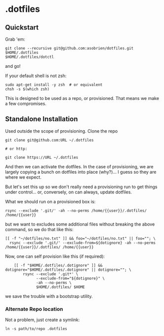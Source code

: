 .dotfiles
=========

Quickstart
----------
Grab 'em:

```
git clone --recursive git@github.com:asobrien/dotfiles.git $HOME/.dotfiles
$HOME/.dotfiles/dotctl
```

and go!

If your default shell is not zsh:
```
sudo apt-get install -y zsh  # or equivalent
chsh -s $(which zsh)
```


This is designed to be used as a repo, or provisioned. That means we make
a few compromises.

Standalone Installation
-----------------------
Used outside the scope of provisioning. Clone the repo

```
git clone git@github.com:URL ~/.dotfiles

# or http:

git clone https://URL ~/.dotfiles
```

And then we can activate the dotfiles. In the case of provisioning, we
are largely copying a bunch on dotfiles into place (why?)... I guess so
they are where we expect. 

But let's set this up so we don't really need a provisioning run to get
things under control... or, conversely, on can always, update dotfiles.


What we should run on a provisioned box is:

```
rsync --exclude '.git/' -ah --no-perms /home/{{user}}/.dotfiles/ /home/{{user}}
```

but we want to excludes some additional files without breaking the above command,
so we do that like this:

```
[[ -f "~/dotfiles/no.txt" ]] && foo="~/dotfiles/no.txt" || foo=""; \
  rsync --exclude '.git/' --exclude-from=${dotignore} -ah --no-perms /home/{{user}}/.dotfiles/ /home/{{user}}
```

Now, one can self provision like this (if required):

```
    [[ -f "$HOME/.dotfiles/.dotignore" ]] && dotignore="$HOME/.dotfiles/.dotignore" || dotignore=""; \
        rsync --exclude '.git*' \
              --exclude-from="${dotignore}" \
              -ah --no-perms \
              $HOME/.dotfiles/ $HOME
```

we save the trouble with a bootstrap utility.

### Alternate Repo location ###
Not a problem, just create a symlink:
```
ln -s path/to/repo .dotfiles
```
